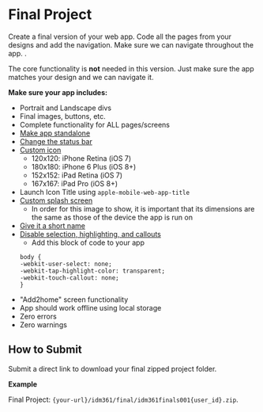 # Final Project
Create a final version of your web app. 
Code all the pages from your designs and add the navigation. Make sure we can navigate throughout the app. .

The core functionality is **not** needed in this version. Just make sure the app matches your design and we can navigate it. 

**Make sure your app includes:**
- Portrait and Landscape divs
- Final images, buttons, etc.
- Complete functionality for ALL pages/screens
- [Make app standalone]()
- [Change the status bar]()
- [Custom icon]()
  - 120x120: iPhone Retina (iOS 7)
  - 180x180: iPhone 6 Plus (iOS 8+)
  - 152x152: iPad Retina (iOS 7)
  - 167x167: iPad Pro (iOS 8+)
- Launch Icon Title using `apple-mobile-web-app-title`
- [Custom splash screen]() 
  - In order for this image to show, it is important that its dimensions are the same as those of the device the app is run on
- [Give it a short name]()
- [Disable selection, highlighting, and callouts]()
  - Add this block of code to your app
  ```
  body {
  -webkit-user-select: none;
  -webkit-tap-highlight-color: transparent;
  -webkit-touch-callout: none;
  }
  ```
- "Add2home" screen functionality
- App should work offline using local storage
- Zero errors
- Zero warnings


## How to Submit
Submit a direct link to download your final zipped project folder. 

**Example**

Final Project: `{your-url}/idm361/final/idm361finals001{user_id}.zip`. 


